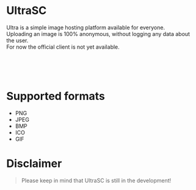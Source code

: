# UltraSC

Ultra is a simple image hosting platform available for everyone. <br>
Uploading an image is 100% anonymous, without logging any data about the user. <br>
For now the official client is not yet available.

<br>
<br>
<br>

# Supported formats
- PNG
- JPEG
- BMP
- ICO
- GIF

# Disclaimer
> Please keep in mind that UltraSC is still in the development! <br>
